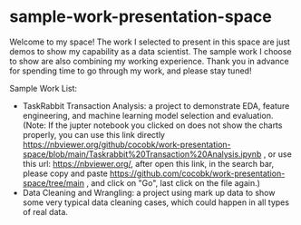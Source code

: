 # sample-work-presentation-space
 Welcome to my space! The work I selected to present in this space are just demos to show my capability as a data scientist. The sample work I choose to show are also combining my working experience. 
 Thank you in advance for spending time to go through my work, and please stay tuned!
 
 Sample Work List:
 - TaskRabbit Transaction Analysis: a project to demonstrate EDA, feature engineering, and machine learning model selection and evaluation.
 (Note: If the jupter notebook you clicked on does not show the charts properly, you can use this link directly https://nbviewer.org/github/cocobk/work-presentation-space/blob/main/Taskrabbit%20Transaction%20Analysis.ipynb , or use this url: https://nbviewer.org/, after open this link, in the search bar, please copy and paste https://github.com/cocobk/work-presentation-space/tree/main , and click on "Go", last
click on the file again.)
 - Data Cleaning and Wrangling: a project using mark up data to show some very typical data cleaning cases, which could happen in all types of real data.                                                                                                                              
